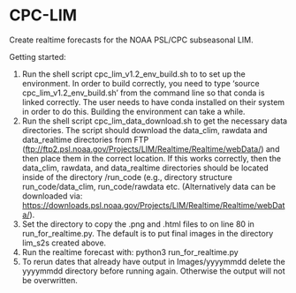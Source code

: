 # CPC-LIM
Create realtime forecasts for the NOAA PSL/CPC subseasonal LIM.

Getting started:

1) Run the shell script cpc_lim_v1.2_env_build.sh to to set up the environment. In order to build correctly, you need to type ‘source cpc_lim_v1.2_env_build.sh’ from the command line so that conda is linked correctly. The user needs to have conda installed on their system in order to do this. Building the environment can take a while.
2) Run the shell script cpc_lim_data_download.sh to get the necessary data directories. The script should download the data_clim, rawdata and data_realtime directories from FTP (ftp://ftp2.psl.noaa.gov/Projects/LIM/Realtime/Realtime/webData/) and then place them in the correct location. If this works correctly, then the data_clim, rawdata, and data_realtime directories should be located inside of the directory /run_code (e.g.,  directory structure run_code/data_clim, run_code/rawdata etc. (Alternatively data can be downloaded via: https://downloads.psl.noaa.gov/Projects/LIM/Realtime/Realtime/webData/).
3) Set the directory to copy the .png and .html files to on line 80 in run_for_realtime.py. The default is to put final images in the directory lim_s2s created above.
4) Run the realtime forecast with: python3 run_for_realtime.py
5) To rerun dates that already have output in Images/yyyymmdd delete the yyyymmdd directory before running again. Otherwise the output will not be overwritten.
